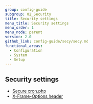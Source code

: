 ```yaml
---
group: config-guide
subgroup: 02_Security
title: Security settings
menu_title: Security settings
menu_order: 1
menu_node: parent
version: 2.0
github_link: config-guide/secy/secy.md
functional_areas:
  - Configuration
  - System
  - Setup
---
```


## Security settings

*	<a href="{{ page.baseurl }}/config-guide/secy/secy-cron.html">Secure cron.php</a>
*	<a href="{{ page.baseurl }}/config-guide/secy/secy-xframe.html">X-Frame-Options header</a>
